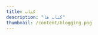 ```yaml
---
title: کتاب
description: "کتاب ها"
thumbnail: /content/blogging.png
---
```


<LogsArchives cat='library' />
